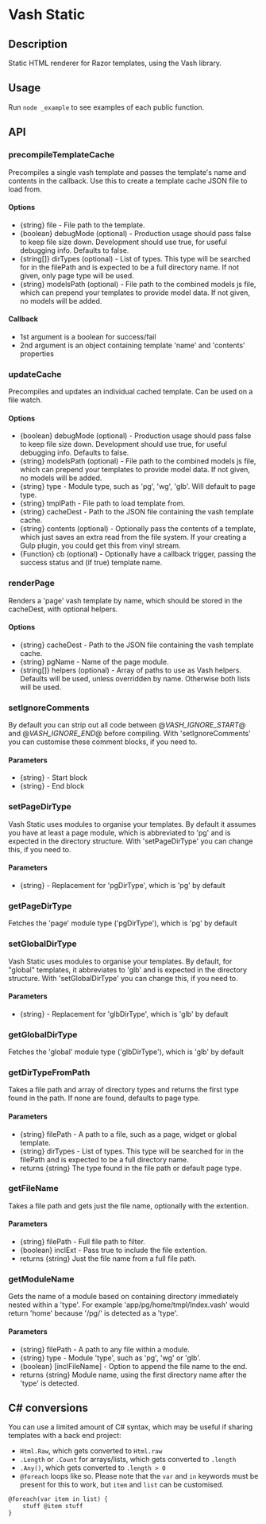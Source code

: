 # Vash Static

## Description
Static HTML renderer for Razor templates, using the Vash library.

## Usage
Run `node _example` to see examples of each public function.

## API

### precompileTemplateCache
Precompiles a single vash template and passes the template's name and contents in the callback. Use this to create a template cache JSON file to load from.

#### Options
- {string} file - File path to the template.
- {boolean} debugMode (optional) - Production usage should pass false to keep file size down. Development should use true, for useful debugging info. Defaults to false.
- {string[]} dirTypes (optional) - List of types. This type will be searched for in the filePath and is expected to be a full directory name. If not given, only page type will be used.
- {string} modelsPath (optional) - File path to the combined models js file, which can prepend your templates to provide model data. If not given, no models will be added.

#### Callback
- 1st argument is a boolean for success/fail
- 2nd argument is an object containing template 'name' and 'contents' properties


### updateCache
Precompiles and updates an individual cached template. Can be used on a file watch.

#### Options
- {boolean} debugMode (optional) - Production usage should pass false to keep file size down. Development should use true, for useful debugging info. Defaults to false.
- {string} modelsPath (optional) - File path to the combined models js file, which can prepend your templates to provide model data. If not given, no models will be added.
- {string} type - Module type, such as 'pg', 'wg', 'glb'. Will default to page type.
- {string} tmplPath - File path to load template from.
- {string} cacheDest - Path to the JSON file containing the vash template cache.
- {string} contents (optional) - Optionally pass the contents of a template, which just saves an extra read from the file system. If your creating a Gulp plugin, you could get this from vinyl stream.
- {Function} cb (optional) - Optionally have a callback trigger, passing the success status and (if true) template name.


### renderPage
Renders a 'page' vash template by name, which should be stored in the cacheDest, with optional helpers.

#### Options
- {string} cacheDest - Path to the JSON file containing the vash template cache.
- {string} pgName - Name of the page module.
- {string[]} helpers (optional) - Array of paths to use as Vash helpers. Defaults will be used, unless overridden by name. Otherwise both lists will be used.


### setIgnoreComments
By default you can strip out all code between @*VASH_IGNORE_START*@ and @*VASH_IGNORE_END*@ before compiling. With 'setIgnoreComments' you can customise these comment blocks, if you need to.

#### Parameters
- {string} - Start block
- {string} - End block


### setPageDirType
Vash Static uses modules to organise your templates. By default it assumes you have at least a page module, which is abbreviated to 'pg' and is expected in the directory structure. With 'setPageDirType' you can change this, if you need to.

#### Parameters
- {string} - Replacement for 'pgDirType', which is 'pg' by default


### getPageDirType
Fetches the 'page' module type ('pgDirType'), which is 'pg' by default


### setGlobalDirType
Vash Static uses modules to organise your templates. By default, for "global" templates, it abbreviates to 'glb' and is expected in the directory structure. With 'setGlobalDirType' you can change this, if you need to.

#### Parameters
- {string} - Replacement for 'glbDirType', which is 'glb' by default


### getGlobalDirType
Fetches the 'global' module type ('glbDirType'), which is 'glb' by default


### getDirTypeFromPath
Takes a file path and array of directory types and returns the first type found in the path. If none are found, defaults to page type.

#### Parameters
- {string} filePath - A path to a file, such as a page, widget or global template.
- {string} dirTypes - List of types. This type will be searched for in the filePath and is expected to be a full directory name.
- returns {string} The type found in the file path or default page type.


### getFileName
Takes a file path and gets just the file name, optionally with the extention.

#### Parameters
- {string} filePath - Full file path to filter.
- {boolean} inclExt - Pass true to include the file extention.
- returns {string} Just the file name from a full file path.


### getModuleName
Gets the name of a module based on containing directory immediately nested within a 'type'. For example 'app/pg/home/tmpl/Index.vash' would return 'home' because '/pg/' is detected as a 'type'.

#### Parameters
- {string} filePath - A path to any file within a module.
- {string} type - Module 'type', such as 'pg', 'wg' or 'glb'.
- {boolean} [inclFileName] - Option to append the file name to the end.
- returns {string} Module name, using the first directory name after the 'type' is detected.

## C# conversions
You can use a limited amount of C# syntax, which may be useful if sharing templates with a back end project:
- `Html.Raw`, which gets converted to `Html.raw`
- `.Length` or `.Count` for arrays/lists, which gets converted to `.length`
- `.Any()`, which gets converted to `.length > 0`
- `@foreach` loops like so. Please note that the `var` and `in` keywords must be present for this to work, but `item` and `list` can be customised.
```
@foreach(var item in list) {
	stuff @item stuff
}
``` 